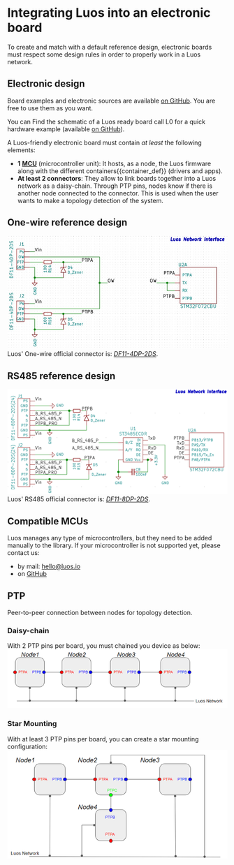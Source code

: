 # Integrating Luos into an electronic board
To create and match with a default reference design, electronic boards must respect some design rules in order to properly work in a Luos network.

## Electronic design
Board examples and electronic sources are available <a href="https://github.com/Luos-io/Examples/tree/master/Projects" target="_blank">on GitHub</a>. You are free to use them as you want.

You can Find the schematic of a Luos ready board call L0 for a quick hardware example (available <a href="https://github.com/Luos-io/Examples/tree/master/Hardware/l0" target="_blank">on GitHub</a>).

A Luos-friendly electronic board must contain *at least* the following elements:
 - **1** <a href="https://en.wikipedia.org/wiki/Microcontroller" target="_blank">**MCU**</a> (microcontroller unit): It hosts, as a node, the Luos firmware along with the different <span class="cust_tooltip">containers<span class="cust_tooltiptext">{{container_def}}</span></span> (drivers and apps).
 - **At least 2 connectors**: They allow to link boards together into a Luos network as a daisy-chain. Through PTP pins, nodes know if there is another node connected to the connector. This is used when the user wants to make a topology detection of the system.


## One-wire reference design
![](../../../_assets/img/Luos_Network_Interface_OW.png)
Luos' One-wire official connector is: <a href="https://octopart.com/df11-4dp-2ds%2852%29-hirose-261749" target="_blank">*DF11-4DP-2DS*</a>.

## RS485 reference design
![](../../../_assets/img/Luos_Network_Interface_485.png)
Luos' RS485 official connector is: <a href="https://octopart.com/df11-8dp-2ds%2824%29-hirose-39521447" target="_blank">*DF11-8DP-2DS*</a>.

## Compatible MCUs
Luos manages any type of microcontrollers, but they need to be added manually to the library. If your microcontroller is not supported yet, please contact us:
 - by mail: <a href="mailto:hello@luos.io">hello@luos.io</a>
 - on <a href="https://github.com/Luos-io/Luos/issues/new?assignees=nicolas-rabault&labels=porting&template=porting-request.md&title=%5BMCU+PORTING%5D+" target="_blank">GitHub</a>

## PTP
Peer-to-peer connection between nodes for topology detection.

### Daisy-chain
With 2 PTP pins per board, you must chained you device as below:
![](../../../_assets/img/daisy_chain.png)

### Star Mounting
With at least 3 PTP pins per board, you can create a star mounting configuration:
![](../../../_assets/img/star_mounting.png)
